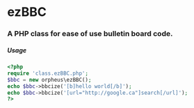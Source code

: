 # ezBBC
### A PHP class for ease of use bulletin board code.

##### Usage
```php
<?php
require 'class.ezBBC.php';
$bbc = new orpheus\ezBBC();
echo $bbc->bbcize('[b]hello world[/b]');
echo $bbc->bbcize('[url="http://google.ca"]search[/url]');
?>
```
